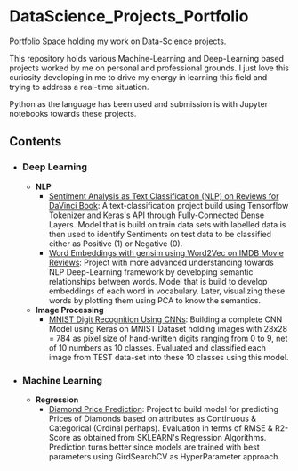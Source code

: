 # DataScience_Projects_Portfolio
Portfolio Space holding my work on Data-Science projects. 

This repository holds various Machine-Learning and Deep-Learning based projects worked by me on personal and professional grounds. I just love this curiosity developing in me to drive my energy in learning this field and trying to address a real-time situation.

Python as the language has been used and submission is with Jupyter notebooks towards these projects.

## Contents

- ### Deep Learning

	- __NLP__
		- [Sentiment Analysis as Text Classification (NLP) on Reviews for DaVinci Book](https://github.com/niveditphoenix/DataScience_Projects_Portfolio/blob/master/Deep%20Learning%20Projects%20Using%20Tensorflow%20%26%20KERAS/NLP/Sentiment_Analysis_NLP_DaVinci_TensorflowTokenizer_DNN.ipynb): A text-classification project build using Tensorflow Tokenizer and Keras's API through Fully-Connected Dense Layers. Model that is build on train data sets with labelled data is then used to identify Sentiments on test data to be classified either as Positive (1) or Negative (0).
		- [Word Embeddings with gensim using Word2Vec on IMDB Movie Reviews](https://github.com/niveditphoenix/DataScience_Projects_Portfolio/blob/master/Deep%20Learning%20Projects%20Using%20Tensorflow%20%26%20KERAS/NLP/WordEmbedding_Gensim_Word2Vec_IMDB_Movie_Reviews.ipynb): Project with more advanced understanding towards NLP Deep-Learning framework by developing semantic relationships between words. Model that is build to develop embeddings of each word in vocabulary. Later, visualizing these words by plotting them using PCA to know the semantics.
	- __Image Processing__
		- [MNIST Digit Recognition Using CNNs](https://github.com/niveditphoenix/DataScience_Projects_Portfolio/blob/master/Deep%20Learning%20Projects%20Using%20Tensorflow%20%26%20KERAS/Image%20Processing/MNIST_Digit_Recognition_CNN_DL.ipynb): Building a complete CNN Model using Keras on MNIST Dataset holding images with 28x28 = 784 as pixel size of hand-written digits ranging from 0 to 9, net of 10 numbers as 10 classes. Evaluated and classified each image from TEST data-set into these 10 classes using this model.

- ### Machine Learning

	- __Regression__
		- [Diamond Price Prediction](https://github.com/niveditphoenix/DataScience_Projects_Portfolio/blob/master/Machine%20Learning%20Projects%20Using%20Scikit-Learn%20(Various%20Statistical%20Methods)/DiamondPrice_Prediction_RegressionAnalysis_ML.ipynb): Project to build model for predicting Prices of Diamonds based on attributes as Continuous & Categorical (Ordinal perhaps). Evaluation in terms of RMSE & R2-Score as obtained from SKLEARN's Regression Algorithms. Prediction turns better since models are trained with best parameters using GirdSearchCV as HyperParameter approach.
